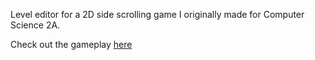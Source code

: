 Level editor for a 2D side scrolling game I originally made for Computer Science 2A.

Check out the gameplay <a href="https://ibb.co/d37g88">here</a>

